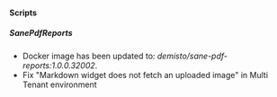 
#### Scripts
##### SanePdfReports
- Docker image has been updated to: *demisto/sane-pdf-reports:1.0.0.32002*.
- Fix "Markdown widget does not fetch an uploaded image" in Multi Tenant environment